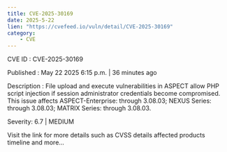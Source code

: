 ```yaml
---
title: CVE-2025-30169
date: 2025-5-22
lien: "https://cvefeed.io/vuln/detail/CVE-2025-30169"
category:
    - CVE
---
```


CVE ID : CVE-2025-30169

Published :  May 22
2025
6:15 p.m. | 36 minutes ago

Description : File upload and execute vulnerabilities in ASPECT allow PHP script injection if session administrator credentials become compromised.
This issue affects ASPECT-Enterprise: through 3.08.03; NEXUS Series: through 3.08.03; MATRIX Series: through 3.08.03.

Severity: 6.7 | MEDIUM

Visit the link for more details
such as CVSS details
affected products
timeline
and more...
